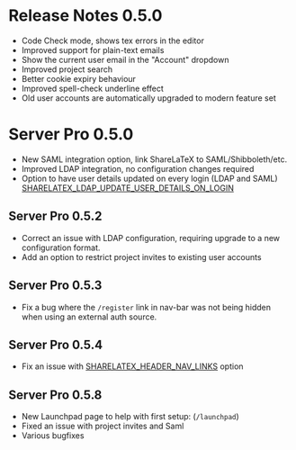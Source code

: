 # Release Notes 0.5.0

- Code Check mode, shows tex errors in the editor
- Improved support for plain-text emails
- Show the current user email in the "Account" dropdown
- Improved project search
- Better cookie expiry behaviour
- Improved spell-check underline effect
- Old user accounts are automatically upgraded to modern feature set


# Server Pro 0.5.0

- New SAML integration option, link ShareLaTeX to SAML/Shibboleth/etc.
- Improved LDAP integration, no configuration changes required
- Option to have user details updated on every login (LDAP and SAML) [SHARELATEX_LDAP_UPDATE_USER_DETAILS_ON_LOGIN](https://github.com/sharelatex/sharelatex/wiki/Server-Pro:-LDAP-Config#config)


## Server Pro 0.5.2

- Correct an issue with LDAP configuration, requiring upgrade to a new configuration format.
- Add an option to restrict project invites to existing user accounts


## Server Pro 0.5.3

- Fix a bug where the `/register` link in nav-bar was not being hidden when using an external auth source.


## Server Pro 0.5.4

- Fix an issue with [SHARELATEX_HEADER_NAV_LINKS](https://github.com/sharelatex/sharelatex/wiki/Configuring-Headers,-Footers-&-Logo) option


## Server Pro 0.5.8

- New Launchpad page to help with first setup: (`/launchpad`)
- Fixed an issue with project invites and Saml
- Various bugfixes